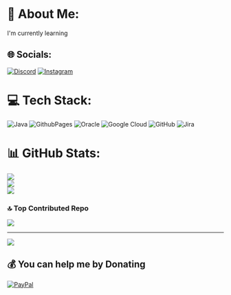 # 💫 About Me:
I'm currently learning


## 🌐 Socials:
[![Discord](https://img.shields.io/badge/Discord-%237289DA.svg?logo=discord&logoColor=white)](https://discord.gg/ates_metehan) [![Instagram](https://img.shields.io/badge/Instagram-%23E4405F.svg?logo=Instagram&logoColor=white)](https://instagram.com/@ATESMETEHAN) 

# 💻 Tech Stack:
![Java](https://img.shields.io/badge/java-%23ED8B00.svg?style=for-the-badge&logo=openjdk&logoColor=white) ![GithubPages](https://img.shields.io/badge/github%20pages-121013?style=for-the-badge&logo=github&logoColor=white) ![Oracle](https://img.shields.io/badge/Oracle-F80000?style=for-the-badge&logo=oracle&logoColor=white) ![Google Cloud](https://img.shields.io/badge/GoogleCloud-%234285F4.svg?style=for-the-badge&logo=google-cloud&logoColor=white) ![GitHub](https://img.shields.io/badge/github-%23121011.svg?style=for-the-badge&logo=github&logoColor=white) ![Jira](https://img.shields.io/badge/jira-%230A0FFF.svg?style=for-the-badge&logo=jira&logoColor=white)
# 📊 GitHub Stats:
![](https://github-readme-stats.vercel.app/api?username=4745Mthn&theme=dark&hide_border=false&include_all_commits=false&count_private=false)<br/>
![](https://github-readme-streak-stats.herokuapp.com/?user=4745Mthn&theme=dark&hide_border=false)<br/>
![](https://github-readme-stats.vercel.app/api/top-langs/?username=4745Mthn&theme=dark&hide_border=false&include_all_commits=false&count_private=false&layout=compact)

### 🔝 Top Contributed Repo
![](https://github-contributor-stats.vercel.app/api?username=4745Mthn&limit=5&theme=dark&combine_all_yearly_contributions=true)

---
[![](https://visitcount.itsvg.in/api?id=4745Mthn&icon=0&color=0)](https://visitcount.itsvg.in)

  ## 💰 You can help me by Donating
  [![PayPal](https://img.shields.io/badge/PayPal-00457C?style=for-the-badge&logo=paypal&logoColor=white)](https://paypal.me/paypal.me/metehanates1) 

  
<!-- Proudly created with GPRM ( https://gprm.itsvg.in ) -->
